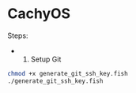 # CachyOS
Steps:
- 1. Setup Git
```sh
chmod +x generate_git_ssh_key.fish
./generate_git_ssh_key.fish
```
